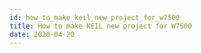 ```yaml
---
id: how_to_make_keil_new_project_for_w7500
title: How to make KEIL new project for W7500
date: 2020-04-20
--- 
```


